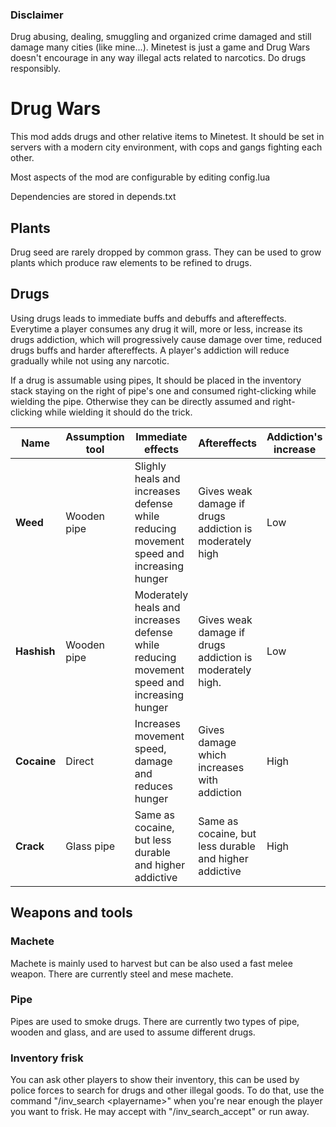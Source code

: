 ### Disclaimer
Drug abusing, dealing, smuggling and organized crime damaged and still damage many cities (like mine...). Minetest is just a game and Drug Wars doesn't encourage in any way illegal acts related to narcotics. Do drugs responsibly.

# **Drug Wars**

This mod adds drugs and other relative items to Minetest. It should be set in servers with a modern city environment, with cops and gangs fighting each other.

Most aspects of the mod are configurable by editing config.lua

Dependencies are stored in depends.txt

## **Plants**
Drug seed are rarely dropped by common grass. They can be used to grow plants which produce raw elements to be refined to drugs.

## **Drugs**

Using drugs leads to immediate buffs and debuffs and aftereffects. Everytime a player consumes any drug it will, more or less, increase its drugs addiction, which will progressively cause damage over time, reduced drugs buffs and harder aftereffects. A player's addiction will reduce gradually while not using any narcotic.

If a drug is assumable using pipes, It should be placed in the inventory stack staying on the right of pipe's one and consumed right-clicking while wielding the pipe. Otherwise they can be directly assumed and right-clicking while wielding it should do the trick.

Name | Assumption tool | Immediate effects | Aftereffects | Addiction's increase
--- | --- | --- | --- | ---
**Weed** | Wooden pipe | Slighly heals and increases defense while reducing movement speed and increasing hunger | Gives weak damage if drugs addiction is moderately high | Low 
**Hashish** | Wooden pipe | Moderately heals and increases defense while reducing movement speed and increasing hunger | Gives weak damage if drugs addiction is moderately high. | Low 
**Cocaine** | Direct | Increases movement speed, damage and reduces hunger | Gives damage which increases with addiction | High
**Crack** | Glass pipe | Same as cocaine, but less durable and higher addictive | Same as cocaine, but less durable and higher addictive | High

## **Weapons and tools**

### **Machete**

Machete is mainly used to harvest but can be also used a fast melee weapon. There are currently steel and mese machete.

### **Pipe**

Pipes are used to smoke drugs. There are currently two types of pipe, wooden and glass, and are used to assume different drugs.

### **Inventory frisk**

You can ask other players to show their inventory, this can be used by police forces to search for drugs and other illegal goods. To do that, use the command "/inv_search \<playername>" when you're near enough the player you want to frisk. He may accept with "/inv_search_accept" or run away.
